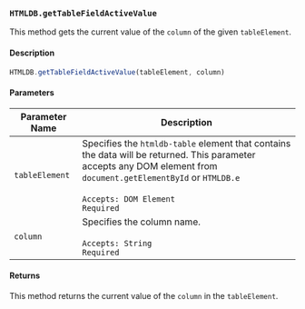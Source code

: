 ### `HTMLDB.getTableFieldActiveValue`

This method gets the current value of the `column` of the given `tableElement`.

#### Description

```javascript
HTMLDB.getTableFieldActiveValue(tableElement, column)
```

#### Parameters

| Parameter Name             | Description                               |
| -------------------------- | ----------------------------------------- |
| `tableElement` | Specifies the `htmldb-table` element that contains the data will be returned. This parameter accepts any DOM element from `document.getElementById` or `HTMLDB.e`<br><br>`Accepts: DOM Element`<br>`Required` |
| `column` | Specifies the column name.<br><br>`Accepts: String`<br>`Required` |

#### Returns

This method returns the current value of the `column` in the `tableElement`.